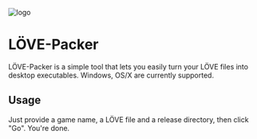 ![logo][logo]

# LÖVE-Packer

LÖVE-Packer is a simple tool that lets you easily turn your LÖVE files into desktop executables. Windows, OS/X are currently supported.

## Usage

Just provide a game name, a LÖVE file and a release directory, then click "Go". You're done.

[logo]: http://i.imgur.com/6uJFvNP.png
